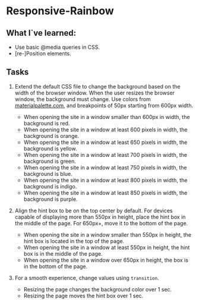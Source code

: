 # Responsive-Rainbow

## What I`ve learned:

- Use basic @media queries in CSS.
- [re-]Position elements. 

## Tasks

1. Extend the default CSS file to change the background based on the width of the browser window. When the user resizes the browser window, the background must change. Use colors from [materialpalette.com](https://www.materialpalette.com/colors), and breakpoints of 50px starting from 600px width.
    - When opening the site in a window smaller than 600px in width, the background is red.
    - When opening the site in a window at least 600 pixels in width, the background is orange.
    - When opening the site in a window at least 650 pixels in width, the background is yellow.
    - When opening the site in a window at least 700 pixels in width, the background is green.
    - When opening the site in a window at least 750 pixels in width, the background is blue.
    - When opening the site in a window at least 800 pixels in width, the background is indigo.
    - When opening the site in a window at least 850 pixels in width, the background is purple.

2. Align the hint box to be on the top center by default. For devices capable of displaying more than 550px in height, place the hint box in the middle of the page. For 650px+, move it to the bottom of the page.
    - When opening the site in a window smaller than 550px in height, the hint box is located in the top of the page.
    - When opening the site in a window at least 550px in height, the hint box is in the middle of the page.
    - When opening the site in a window over 650px in height, the box is in the bottom of the page.

3. For a smooth experience, change values using `transition`.
    - Resizing the page changes the background color over 1 sec.
    - Resizing the page moves the hint box over 1 sec.
